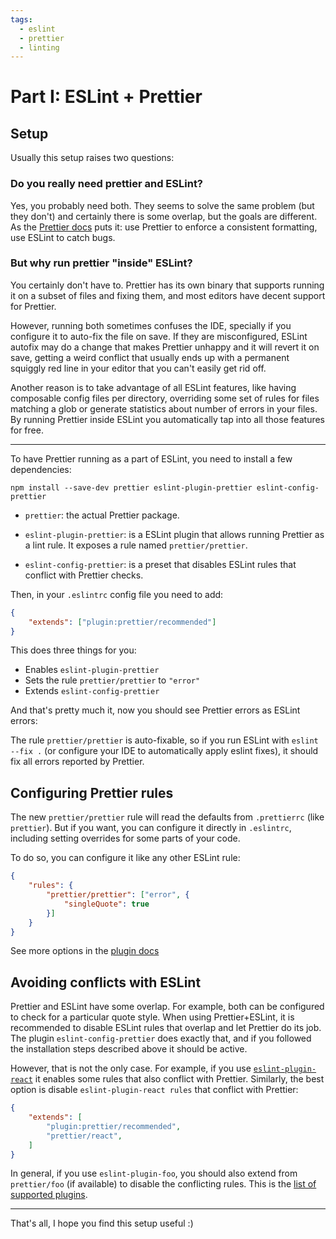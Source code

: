 ```yaml
---
tags:
  - eslint
  - prettier
  - linting
---
```


# Part I: ESLint + Prettier

## Setup

Usually this setup raises two questions:

### Do you really need prettier and ESLint?

Yes, you probably need both. They seems to solve the same problem (but they don't) and certainly there is some overlap,
but the goals are different. As the [Prettier docs](https://prettier.io/docs/en/comparison.html) puts it: use Prettier
to enforce a consistent formatting, use ESLint to catch bugs.

### But why run prettier "inside" ESLint?

You certainly don't have to. Prettier has its own binary that supports running it on a subset of files and fixing them,
and most editors have decent support for Prettier.

However, running both sometimes confuses the IDE, specially if you configure it to auto-fix the file on save. If they
are misconfigured, ESLint autofix may do a change that makes Prettier unhappy and it will revert it on save, getting a
weird conflict that usually ends up with a permanent squiggly red line in your editor that you can't easily get rid off.

Another reason is to take advantage of all ESLint features, like having composable config files per directory,
overriding some set of rules for files matching a glob or generate statistics about number of errors in your files. By
running Prettier inside ESLint you automatically tap into all those features for free.

---

To have Prettier running as a part of ESLint, you need to install a few dependencies:

```shell
npm install --save-dev prettier eslint-plugin-prettier eslint-config-prettier
```

- `prettier`: the actual Prettier package.

- `eslint-plugin-prettier`: is a ESLint plugin that allows running Prettier as a lint rule. It exposes a rule named
  `prettier/prettier`.

- `eslint-config-prettier`: is a preset that disables ESLint rules that conflict with Prettier checks.

Then, in your `.eslintrc` config file you need to add:

```json
{
	"extends": ["plugin:prettier/recommended"]
}
```

This does three things for you:

- Enables `eslint-plugin-prettier`
- Sets the rule `prettier/prettier` to `"error"`
- Extends `eslint-config-prettier`

And that's pretty much it, now you should see Prettier errors as ESLint errors:

The rule `prettier/prettier` is auto-fixable, so if you run ESLint with `eslint --fix .` (or configure your IDE to
automatically apply eslint fixes), it should fix all errors reported by Prettier.

## Configuring Prettier rules

The new `prettier/prettier` rule will read the defaults from `.prettierrc` (like `prettier`). But if you want, you can
configure it directly in `.eslintrc`, including setting overrides for some parts of your code.

To do so, you can configure it like any other ESLint rule:

```json
{
    "rules": {
        "prettier/prettier": ["error", {
            "singleQuote": true
        }]
    }
}
```

See more options in the [plugin docs](https://github.com/prettier/eslint-plugin-prettier#options)

## Avoiding conflicts with ESLint

Prettier and ESLint have some overlap. For example, both can be configured to check for a particular quote style. When
using Prettier+ESLint, it is recommended to disable ESLint rules that overlap and let Prettier do its job. The plugin
`eslint-config-prettier` does exactly that, and if you followed the installation steps described above it should be
active.

However, that is not the only case. For example, if you use
[`eslint-plugin-react`](https://github.com/yannickcr/eslint-plugin-react) it enables some rules that also conflict with
Prettier. Similarly, the best option is disable `eslint-plugin-react rules` that conflict with Prettier:

```json
{
    "extends": [
        "plugin:prettier/recommended",
        "prettier/react",
    ]
}
```

In general, if you use `eslint-plugin-foo`, you should also extend from `prettier/foo` (if available) to disable the
conflicting rules. This is the
[list of supported plugins](https://github.com/prettier/eslint-config-prettier#installation).

---

That's all, I hope you find this setup useful :)

